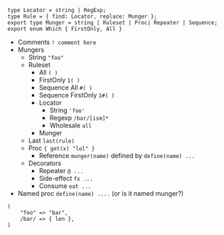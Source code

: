 
```
type Locator = string | RegExp;
type Rule = { find: Locator, replace: Munger };
export type Munger = string | Ruleset | Proc| Repeater | Sequence;
export enum Which { FirstOnly, All }
```
* Comments `! comment here`
* Mungers
    * String `"foo"`
    * Ruleset 
        * All `( )`
        * FirstOnly `1( )`
        * Sequence All `#( )`
        * Sequence FirstOnly `1#( )`
        * Locator
            * String `'foo'`
            * Regexp `/bar/[ism]*`
            * Wholesale `all`
        * Munger
    * Last `last(rule)`
    * Proc `{ get(x) "lol" }`
        * Reference `munger(name)` defined by `define(name) ...`
    * Decorators
        * Repeater `@ ...`
        * Side-effect `fx ...`
        * Consume `eat ...`
* Named proc `define(name) ....` (or is it named munger?)


```
(
    "foo" => "bar",
    /bar/ => { len },
)
```